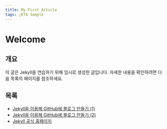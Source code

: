 ```yaml
---
title: My First Article
tags: jETA Sample
---
```


# Welcome


## 개요
이 글은 Jekyll을 연습하기 위해 임시로 생성한 글입니다.
자세한 내용을 확인하려면 다음 목록의 페이지를 참조하세요.

## 목록
- [Jekyll을 이용해 GitHub에 블로그 만들기 (1)](https://jetalog.net/86)
- [Jekyll을 이용해 GitHub에 블로그 만들기 (2)](https://jetalog.net/87)
- [Jekyll 공식 홈페이지](https://jekyllrb-ko.github.io)
